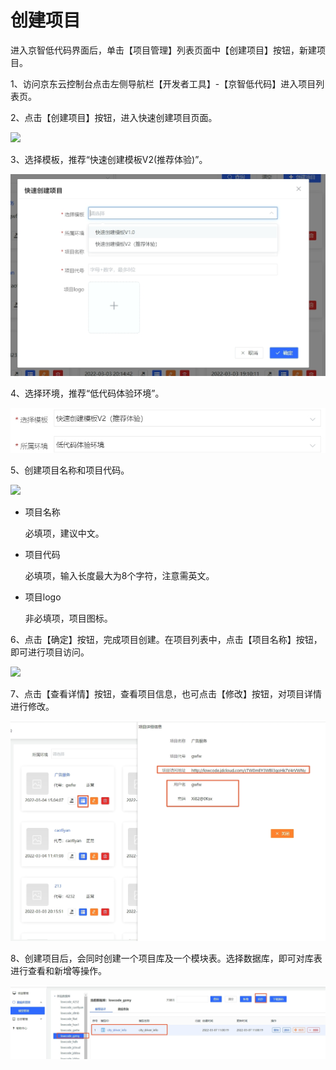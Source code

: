 # 创建项目

进入京智低代码界面后，单击【项目管理】列表页面中【创建项目】按钮，新建项目。

1、访问京东云控制台点击左侧导航栏【开发者工具】-【京智低代码】进入项目列表页。

2、点击【创建项目】按钮，进入快速创建项目页面。

 ![](/image/Joybuilder/create_project.PNG) 

3、选择模板，推荐“快速创建模板V2(推荐体验)”。

 ![](/image/Joybuilder/create_project_template.PNG) 
  
4、选择环境，推荐“低代码体验环境”。

 ![](/image/Joybuilder/create_project_env.PNG) 
 
5、创建项目名称和项目代码。

 ![](/image/Joybuilder/create_project_base.PNG) 
 
   * 项目名称
   
     必填项，建议中文。
     
   * 项目代码
   
     必填项，输入长度最大为8个字符，注意需英文。

   * 项目logo
    
     非必填项，项目图标。

6、点击【确定】按钮，完成项目创建。在项目列表中，点击【项目名称】按钮，即可进行项目访问。

![](/image/Joybuilder/create_project_end.PNG) 

7、点击【查看详情】按钮，查看项目信息，也可点击【修改】按钮，对项目详情进行修改。

![](/image/Joybuilder/create_project_detail.PNG) 

8、创建项目后，会同时创建一个项目库及一个模块表。选择数据库，即可对库表进行查看和新增等操作。

![](/image/Joybuilder/create_project_detail_db.PNG) 


